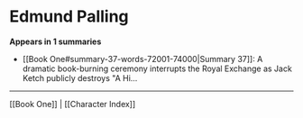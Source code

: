 # Edmund Palling

**Appears in 1 summaries**

- [[Book One#summary-37-words-72001-74000|Summary 37]]: A dramatic book-burning ceremony interrupts the Royal Exchange as Jack Ketch publicly destroys "A Hi...

---
[[Book One]] | [[Character Index]]
